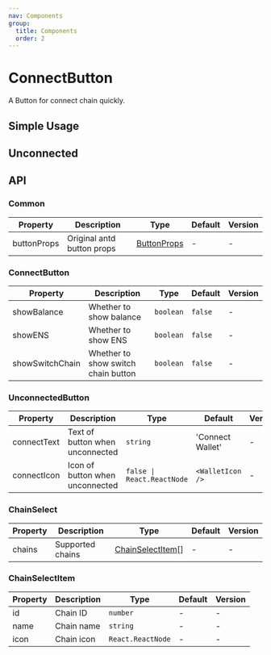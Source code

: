 ```yaml
---
nav: Components
group:
  title: Components
  order: 2
---
```


# ConnectButton

A Button for connect chain quickly.

## Simple Usage

<code src="./demos/simple.tsx"></code>

## Unconnected

<code src="./demos/unconnected.tsx"></code>

## API

### Common

| Property | Description | Type | Default | Version |
| --- | --- | --- | --- | --- |
| buttonProps | Original antd button props | [ButtonProps](https://ant.design/components/button/#api) | - | - |

### ConnectButton

| Property        | Description                         | Type      | Default | Version |
| --------------- | ----------------------------------- | --------- | ------- | ------- |
| showBalance     | Whether to show balance             | `boolean` | `false` | -       |
| showENS         | Whether to show ENS                 | `boolean` | `false` | -       |
| showSwitchChain | Whether to show switch chain button | `boolean` | `false` | -       |

### UnconnectedButton

| Property | Description | Type | Default | Version |
| --- | --- | --- | --- | --- |
| connectText | Text of button when unconnected | `string` | 'Connect Wallet' | - |
| connectIcon | Icon of button when unconnected | `false \| React.ReactNode` | `<WalletIcon />` | - |

### ChainSelect

| Property | Description      | Type                                       | Default | Version |
| -------- | ---------------- | ------------------------------------------ | ------- | ------- |
| chains   | Supported chains | [ChainSelectItem](#chainselectitem-api)\[] | -       | -       |

### ChainSelectItem

| Property | Description | Type              | Default | Version |
| -------- | ----------- | ----------------- | ------- | ------- |
| id       | Chain ID    | `number`          | -       | -       |
| name     | Chain name  | `string`          | -       | -       |
| icon     | Chain icon  | `React.ReactNode` | -       | -       |
